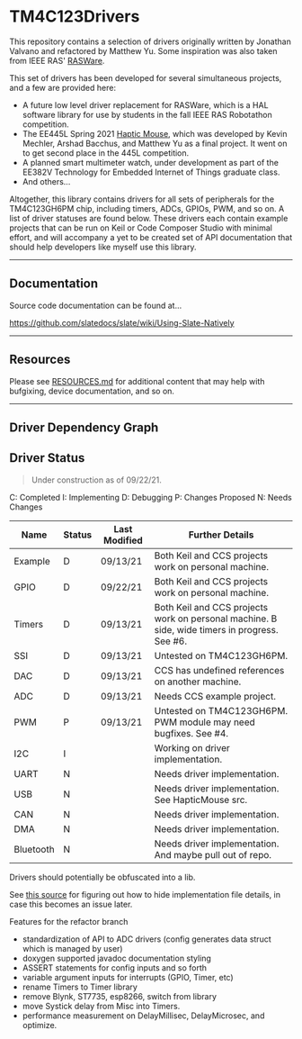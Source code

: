 # TM4C123Drivers

This repository contains a selection of drivers originally written by Jonathan Valvano and refactored by Matthew Yu. Some inspiration was also taken from IEEE RAS' [RASWare](https://github.com/ut-ras/Rasware).

This set of drivers has been developed for several simultaneous projects, and a few are provided here:
* A future low level driver replacement for RASWare, which is a HAL software library for use by students in the fall IEEE RAS Robotathon competition.
* The EE445L Spring 2021 [Haptic Mouse](https://www.youtube.com/watch?v=ZX0DsBXqy6Q), which was developed by Kevin Mechler, Arshad Bacchus, and Matthew Yu as a final project. It went on to get second place in the 445L competition.
* A planned smart multimeter watch, under development as part of the EE382V Technology for Embedded Internet of Things graduate class.
* And others...

Altogether, this library contains drivers for all sets of peripherals for the TM4C123GH6PM chip, including timers, ADCs, GPIOs, PWM, and so on. A list of driver statuses are found below. These drivers each contain example projects that can be run on Keil or Code Composer Studio with minimal effort, and will accompany a yet to be created set of API documentation that should help developers like myself use this library.

---

## Documentation

Source code documentation can be found at...

<https://github.com/slatedocs/slate/wiki/Using-Slate-Natively>


---

## Resources

Please see [RESOURCES.md](resources/RESOURCES.md) for additional content that may help with bufgixing, device documentation, and so on.

---

## Driver Dependency Graph


## Driver Status
> Under construction as of 09/22/21.

C: Completed
I: Implementing
D: Debugging
P: Changes Proposed
N: Needs Changes

| Name              | Status    | Last Modified    | Further Details                                                                                    |
|-------------------|-----------|------------------|----------------------------------------------------------------------------------------------------|
| Example           | D         | 09/13/21         | Both Keil and CCS projects work on personal machine.                                               |
| GPIO              | D         | 09/22/21         | Both Keil and CCS projects work on personal machine.                                               |
| Timers            | D         | 09/13/21         | Both Keil and CCS projects work on personal machine. B side, wide timers in progress. See #6.      |
| SSI               | D         | 09/13/21         | Untested on TM4C123GH6PM.                                                                          |
| DAC               | D         | 09/13/21         | CCS has undefined references on another machine.                                                   |
| ADC               | D         | 09/13/21         | Needs CCS example project.                                                                         |
| PWM               | P         | 09/13/21         | Untested on TM4C123GH6PM. PWM module may need bugfixes. See #4.                                    |
| I2C               | I         |                  | Working on driver implementation.                                                                  |
| UART              | N         |                  | Needs driver implementation.                                                                       |
| USB               | N         |                  | Needs driver implementation. See HapticMouse src.                                                  |
| CAN               | N         |                  | Needs driver implementation.                                                                       |
| DMA               | N         |                  | Needs driver implementation.                                                                       |
| Bluetooth         | N         |                  | Needs driver implementation. And maybe pull out of repo.                                           |

Drivers should potentially be obfuscated into a lib.


See [this source](https://renenyffenegger.ch/notes/development/languages/C-C-plus-plus/GCC/create-libraries/index) for figuring out how to hide implementation file details, in case this becomes an issue later.


Features for the refactor branch
- standardization of API to ADC drivers (config generates data struct which is managed by user)
- doxygen supported javadoc documentation styling
- ASSERT statements for config inputs and so forth
- variable argument inputs for interrupts (GPIO, Timer, etc)
- rename Timers to Timer library
- remove Blynk, ST7735, esp8266, switch from library
- move Systick delay from Misc into Timers. 
- performance measurement on DelayMillisec, DelayMicrosec, and optimize.